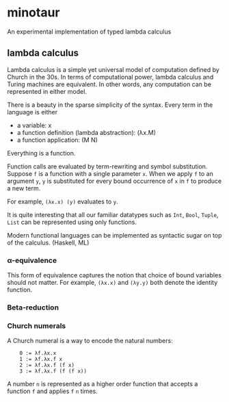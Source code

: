 # minotaur
An experimental implementation of typed lambda calculus

## lambda calculus

Lambda calculus is a simple yet universal model of computation defined by Church in the 30s.
In terms of computational power, lambda calculus and Turing machines are equivalent.
In other words, any computation can be represented in either model.

There is a beauty in the sparse simplicity of the syntax. Every term in the language is either
- a variable: x
- a function definition (lambda abstraction): (λx.M)
- a function application: (M N)

Everything is a function. 

Function calls are evaluated by term-rewriting and symbol substitution.
Suppose `f` is a function with a single parameter `x`. When we apply `f` to an argument `y`,
`y` is substituted for every bound occurrence of `x` in `f` to produce a new term.

For example, `(λx.x) (y)` evaluates to `y`.

It is quite interesting that all our familiar datatypes such as `Int`, `Bool`, `Tuple`, `List` can be
represented using only functions.

Modern functional languages can be implemented as syntactic sugar on top of the calculus.
(Haskell, ML)


### α-equivalence

This form of equivalence captures the notion that choice of bound variables should not matter.
For example, `(λx.x)` and `(λy.y)` both denote the identity function. 


### Beta-reduction



### Church numerals

A Church numeral is a way to encode the natural numbers:

```
    0 := λf.λx.x
    1 := λf.λx.f x
    2 := λf.λx.f (f x)
    3 := λf.λx.f (f (f x))
```

A number `n` is represented as a higher order function that accepts a function `f` and applies
`f` `n` times.
